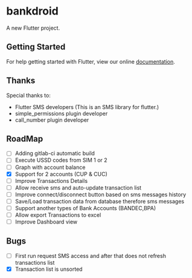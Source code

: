 # bankdroid

A new Flutter project.

## Getting Started

For help getting started with Flutter, view our online
[documentation](https://flutter.io/).

## Thanks

Special thanks to:
- Flutter SMS developers (This is an SMS library for flutter.)
- simple_permissions plugin developer
- call_number plugin developer

## RoadMap

- [ ] Adding gitlab-ci automatic build
- [ ] Execute USSD codes from SIM 1 or 2
- [ ] Graph with account balance
- [x] Support for 2 accounts (CUP & CUC)
- [ ] Improve Transactions Details
- [ ] Allow receive sms and auto-update transaction list
- [ ] Improve connect/disconnect button based on sms messages history
- [ ] Save/Load transaction data from database therefore sms messages
- [ ] Support another types of Bank Accounts (BANDEC,BPA)
- [ ] Allow export Transactions to excel
- [ ] Improve Dashboard view

## Bugs

- [ ] First run request SMS access and after that does not refresh transactions list
- [x] Transaction list is unsorted

